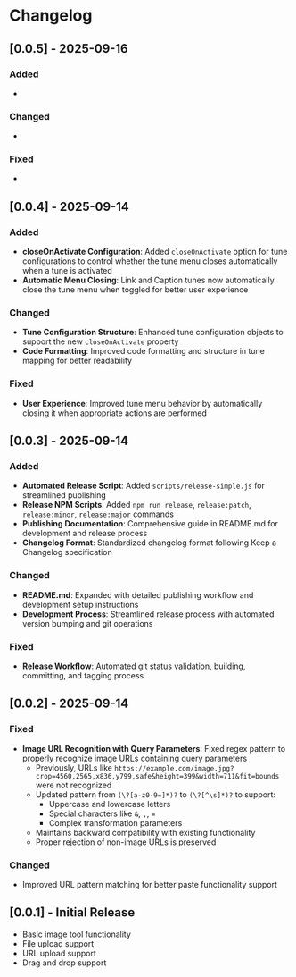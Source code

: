 # Changelog

## [0.0.5] - 2025-09-16

### Added
- 

### Changed
- 

### Fixed
- 


## [0.0.4] - 2025-09-14

### Added
- **closeOnActivate Configuration**: Added `closeOnActivate` option for tune configurations to control whether the tune menu closes automatically when a tune is activated
- **Automatic Menu Closing**: Link and Caption tunes now automatically close the tune menu when toggled for better user experience

### Changed
- **Tune Configuration Structure**: Enhanced tune configuration objects to support the new `closeOnActivate` property
- **Code Formatting**: Improved code formatting and structure in tune mapping for better readability

### Fixed
- **User Experience**: Improved tune menu behavior by automatically closing it when appropriate actions are performed


## [0.0.3] - 2025-09-14

### Added
- **Automated Release Script**: Added `scripts/release-simple.js` for streamlined publishing
- **Release NPM Scripts**: Added `npm run release`, `release:patch`, `release:minor`, `release:major` commands
- **Publishing Documentation**: Comprehensive guide in README.md for development and release process
- **Changelog Format**: Standardized changelog format following Keep a Changelog specification

### Changed
- **README.md**: Expanded with detailed publishing workflow and development setup instructions
- **Development Process**: Streamlined release process with automated version bumping and git operations

### Fixed
- **Release Workflow**: Automated git status validation, building, committing, and tagging process


## [0.0.2] - 2025-09-14

### Fixed
- **Image URL Recognition with Query Parameters**: Fixed regex pattern to properly recognize image URLs containing query parameters
  - Previously, URLs like `https://example.com/image.jpg?crop=4560,2565,x836,y799,safe&height=399&width=711&fit=bounds` were not recognized
  - Updated pattern from `(\?[a-z0-9=]*)?` to `(\?[^\s]*)?` to support:
    - Uppercase and lowercase letters
    - Special characters like `&`, `,`, `=`
    - Complex transformation parameters
  - Maintains backward compatibility with existing functionality
  - Proper rejection of non-image URLs is preserved

### Changed
- Improved URL pattern matching for better paste functionality support

## [0.0.1] - Initial Release
- Basic image tool functionality
- File upload support
- URL upload support
- Drag and drop support
